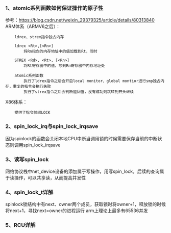 ### 1、atomic系列函数如何保证操作的原子性  
参考：https://blog.csdn.net/weixin_29379325/article/details/80313840  
ARM体系（ARMV6之后）：
```
	ldrex、strex指令独占内存
			
	ldrex <Rt>,[<Rn>]
		将Rn指向的内存地址中的值加载到Rt，同时
				
	STREX <Rd>, <Rt>, [<Rn>]
		将Rt寄存器中的值，写到Rn寄存器中内存地址处
				
	atomic系列函数
		执行了ldrex指令之后会开启local monitor、global montior进行smp独占内存，重复的指令会执行失败
		执行了strex指令之后会判断返回值，没有成功则跳转到开头继续
```

X86体系：
```
	提供了指令前缀LOCK
```

### 2、spin_lock_irq与spin_lock_irqsave  
 因为spinlock的函数会关闭本地CPU中断当调用锁的时候需要保存当前的中断状态则调用spin_lock_irqsave  

### 3、读写spin_lock
 网络协议栈中net_device设备的添加属于写操作，用写spin_lock，后续的查询属于读操作，可以共享读，从而提高并发性  

### 4、spin_lock_t详解  
 spinlock锁结构中有next、owner两个成员，获取锁时将owner+1，释放锁的时候将next+1，寻找next=owner的进程运行
 arm上理论上最多有65536并发  

### 5、RCU详解
